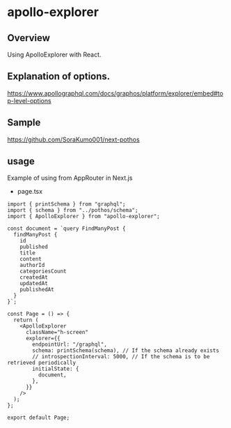 # apollo-explorer

## Overview

Using ApolloExplorer with React.

## Explanation of options.

https://www.apollographql.com/docs/graphos/platform/explorer/embed#top-level-options

## Sample

https://github.com/SoraKumo001/next-pothos

## usage

Example of using from AppRouter in Next.js

- page.tsx

```tsx
import { printSchema } from "graphql";
import { schema } from "../pothos/schema";
import { ApolloExplorer } from "apollo-explorer";

const document = `query FindManyPost {
  findManyPost {
    id
    published
    title
    content
    authorId
    categoriesCount
    createdAt
    updatedAt
    publishedAt
  }
}`;

const Page = () => {
  return (
    <ApolloExplorer
      className="h-screen"
      explorer={{
        endpointUrl: "/graphql",
        schema: printSchema(schema), // If the schema already exists
        // introspectionInterval: 5000, // If the schema is to be retrieved periodically
        initialState: {
          document,
        },
      }}
    />
  );
};

export default Page;
```
